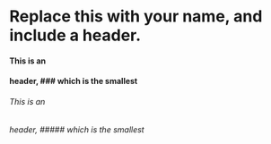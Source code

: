 # Replace this with your name, and include a header.

#### This is an <h4> header, ### which is the smallest


###### This is an <h6> header, ##### which is the smallest
